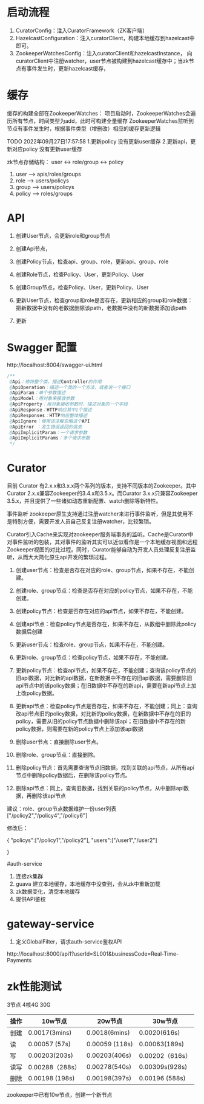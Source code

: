 # 启动流程
1. CuratorConfig：注入CuratorFramework（ZK客户端）
2. HazelcastConfiguration：注入curatorClient，构建本地缓存到hazelcast中即可。
3. ZookeeperWatchesConfig：注入curatorClient和hazelcastInstance，  向curatorClient中注册watcher，user节点被构建到hazelcast缓存中；当zk节点有事件发生时，更新hazelcast缓存，


# 缓存 
缓存的构建全部在ZookeeperWatches：
项目启动时，ZookeeperWatches会遍历所有节点，时间类型为add，此时可构建全量缓存
ZookeeperWatches监听到节点有事件发生时，根据事件类型（增删改）相应的缓存更新逻辑

TODO 2022年09月27日17:57:58
1.更新policy 没有更新user缓存
2.更新api，更新对应policy 没有更新user缓存

zk节点存储结构：
user <-> role/group <->  policy

1. user --> apis/roles/groups
4. role --> users/policys
5. group --> users/policys
6. policy --> roles/groups


# API

1. 创建User节点，会更新role和group节点
2. 创建Api节点，
3. 创建Policy节点，检查api、group、role，更新api、group、role
4. 创建Role节点，检查Policy、User，更新Policy、User
5. 创建Group节点，检查Policy、User，更新Policy、User

6. 更新User节点，检查group和role是否存在，更新相应的group和role数据：把新数据中没有的老数据删除该path，老数据中没有的新数据添加该path
7. 更新


# Swagger 配置
http://localhost:8004/swagger-ui.html

```java
/**
 @Api：修饰整个类，描述Controller的作用
 @ApiOperation：描述一个类的一个方法，或者说一个接口
 @ApiParam：单个参数描述
 @ApiModel：用对象来接收参数
 @ApiProperty：用对象接收参数时，描述对象的一个字段
 @ApiResponse：HTTP响应其中1个描述
 @ApiResponses：HTTP响应整体描述
 @ApiIgnore：使用该注解忽略这个API
 @ApiError ：发生错误返回的信息
 @ApiImplicitParam：一个请求参数
 @ApiImplicitParams：多个请求参数
 */


```
# Curator
目前 Curator 有2.x.x和3.x.x两个系列的版本，支持不同版本的Zookeeper。其中Curator 2.x.x兼容Zookeeper的3.4.x和3.5.x。而Curator 3.x.x只兼容Zookeeper 3.5.x，并且提供了一些诸如动态重新配置、watch删除等新特性。

事件监听
zookeeper原生支持通过注册watcher来进行事件监听，但是其使用不是特别方便，需要开发人员自己反复注册watcher，比较繁琐。

Curator引入Cache来实现对zookeeper服务端事务的监听。Cache是Curator中对事件监听的包装，其对事件的监听其实可以近似看作是一个本地缓存视图和远程Zookeeper视图的对比过程。同时，Curator能够自动为开发人员处理反复注册监听，从而大大简化原生api开发的繁琐过程。






1. 创建user节点：检查是否存在对应的role、group节点，如果不存在，不能创建。
2. 创建role、group节点：检查是否存在对应的policy节点，如果不存在，不能创建。
3. 创建policy节点：检查是否存在对应的api节点，如果不存在，不能创建。
4. 创建api节点：检查policy节点是否存在，如果不存在，从数组中删除此policy数据后创建


1. 更新user节点：检查role、group节点，如果不存在，不能创建。
2. 更新role、group节点：检查policy节点，如果不存在，不能创建。
3. 更新policy节点：检查api节点，如果不存在，不能创建；查询该policy节点的旧api数据，对比新的api数据，在新数据中不存在的旧api数据，需要删除旧api节点中的该policy数据；在旧数据中不存在的新api，需要在新api节点上加上改policy数据。
4. 更新api节点：检查policy节点是否存在，如果不存在，不能创建；同上：查询改api节点旧的policy数据，对比新的policy数据，在新数据中不存在的旧的policy，需要从旧的policy节点数据中删除该api；在旧数据中不存在的新policy数据，则需要在新的policy节点上添加该api数据


1. 删除user节点：直接删除user节点。
2. 删除role、group节点：直接删除。
3. 删除policy节点：首先需要查询节点旧数据，找到关联的api节点，从所有api节点中删除policy数据后，在删除该policy节点。
4. 删除api节点：同上，查询旧数据，找到关联的policy节点，从中删除api数据，再删除该api节点



建议：role、group节点数据维护一份user列表
["/policy2","/policy4","/policy6"]

修改后：

{
"policys":["/policy1","/policy2"],
"users":["/user1","/user2"]

}







#auth-service


1. 连接zk集群
2. guava 建立本地缓存，本地缓存中没查到，会从zk中重新加载
3. zk数据变化，清空本地缓存
4. 提供API鉴权



# gateway-service

1. 定义GlobalFilter，请求auth-service鉴权API

http://localhost:8000/api1?userId=SL001&businessCode=Real-Time-Payments


# zk性能测试
3节点 4核4G 30G



操作     | 10w节点 | 20w节点 | 30w节点
-------- | -----| -----| -----
创建  |  0.0017(3mins) |  0.0018(6mins)| 0.0020(616s)
读  |   0.00057 (57s)|0.00059 (118s)| 0.00063(189s)
写  |   0.00203(203s)|0.00203(406s)| 0.00202（616s）
读写  |  0.00288（288s） |0.00278(540s)| 0.00309s(928s)
删除  |  0.00198 (198s)|0.00198(397s)| 0.00196 (588s) 



zookeeper中已有10w节点，创建一个新节点





